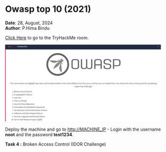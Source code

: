 # Owasp top 10 (2021)

**Date**: 28, August, 2024  
**Author**: P.Hima Bindu  

[Click Here](https://tryhackme.com/r/room/owasptop102021) to go to the TryHackMe room.

![Description](./Images/img1.png)

Deploy the machine and go to [http://MACHINE_IP](http://MACHINE_IP) - Login with the username **noot** and the password **test1234**.

**Task 4 :** Broken Access Control (IDOR Challenge)
